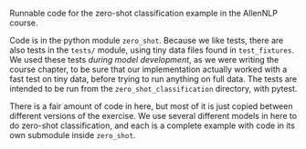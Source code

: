 Runnable code for the zero-shot classification example in the AllenNLP course.

Code is in the python module `zero_shot`.  Because we like tests, there are also tests in the
`tests/` module, using tiny data files found in `test_fixtures`.  We used these tests _during model
development_, as we were writing the course chapter, to be sure that our implementation actually
worked with a fast test on tiny data, before trying to run anything on full data.  The tests are
intended to be run from the `zero_shot_classification` directory, with pytest.

There is a fair amount of code in here, but most of it is just copied between different versions of
the exercise.  We use several different models in here to do zero-shot classification, and each is a
complete example with code in its own submodule inside `zero_shot`.
